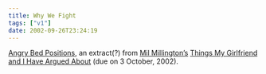 ```yaml
---
title: Why We Fight
tags: ["v1"]
date: 2002-09-26T23:24:19
---
```


[Angry Bed Positions][1], an extract(?) from [Mil Millington&#8217;s][2] [Things My Girlfriend and I Have Argued About][3] (due on 3 October, 2002).

[1]: http://www.angrybedpositions.co.uk/ "Angry Bed Posistions: extract from 'Things My Girlfriend and I Have Argued About'"
[2]: http://www.thingsmygirlfriendandIhavearguedabout.com/ "Things My Girlfriend and I Have Argued About"
[3]: http://www.amazon.co.uk/exec/obidos/ASIN/0340821132/ohsky "Amazon.co.uk: Mil Millington's 'Things My Girlfriend and I Have Argued About'"
